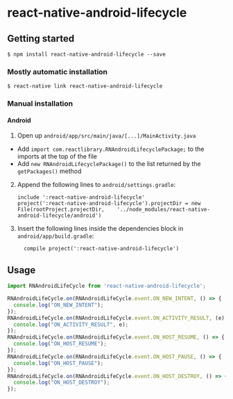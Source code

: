 
# react-native-android-lifecycle

## Getting started

`$ npm install react-native-android-lifecycle --save`

### Mostly automatic installation

`$ react-native link react-native-android-lifecycle`

### Manual installation

#### Android

1. Open up `android/app/src/main/java/[...]/MainActivity.java`
  - Add `import com.reactlibrary.RNAndroidLifecyclePackage;` to the imports at the top of the file
  - Add `new RNAndroidLifecyclePackage()` to the list returned by the `getPackages()` method
2. Append the following lines to `android/settings.gradle`:
  	```
  	include ':react-native-android-lifecycle'
  	project(':react-native-android-lifecycle').projectDir = new File(rootProject.projectDir, 	'../node_modules/react-native-android-lifecycle/android')
  	```
3. Insert the following lines inside the dependencies block in `android/app/build.gradle`:
  	```
      compile project(':react-native-android-lifecycle')
  	```

## Usage
```javascript
import RNAndroidLifeCycle from 'react-native-android-lifecycle';

RNAndroidLifeCycle.on(RNAndroidLifeCycle.event.ON_NEW_INTENT, () => {
  console.log("ON_NEW_INTENT");
});
RNAndroidLifeCycle.on(RNAndroidLifeCycle.event.ON_ACTIVITY_RESULT, (e) => {
  console.log("ON_ACTIVITY_RESULT", e);
});
RNAndroidLifeCycle.on(RNAndroidLifeCycle.event.ON_HOST_RESUME, () => {
  console.log("ON_HOST_RESUME");
});
RNAndroidLifeCycle.on(RNAndroidLifeCycle.event.ON_HOST_PAUSE, () => {
  console.log("ON_HOST_PAUSE");
});
RNAndroidLifeCycle.on(RNAndroidLifeCycle.event.ON_HOST_DESTROY, () => {
  console.log("ON_HOST_DESTROY");
});
```
  